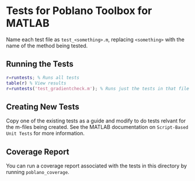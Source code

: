 # Tests for Poblano Toolbox for MATLAB

Name each test file as `test_<something>.m`, replacing `<something>`
with the name of the method being tested.

## Running the Tests
``` matlab
r=runtests; % Runs all tests
table(r) % View results
r=runtests('test_gradientcheck.m'); % Runs just the tests in that file
```

## Creating New Tests
Copy one of the existing tests as a guide and modify to do tests
relvant for the m-files being created. See the MATLAB documentation on
`Script-Based Unit Tests` for more information.

## Coverage Report
You can run a coverage report associated with the tests in this
directory by running `poblano_coverage`.